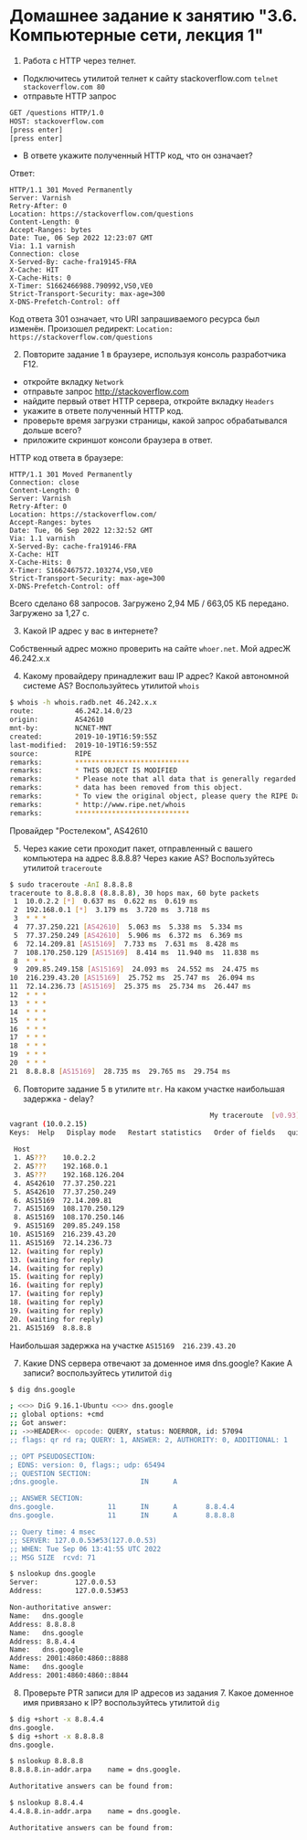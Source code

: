 # Домашнее задание к занятию "3.6. Компьютерные сети, лекция 1"

1. Работа c HTTP через телнет.
- Подключитесь утилитой телнет к сайту stackoverflow.com
`telnet stackoverflow.com 80`
- отправьте HTTP запрос
```bash
GET /questions HTTP/1.0
HOST: stackoverflow.com
[press enter]
[press enter]
```
- В ответе укажите полученный HTTP код, что он означает?

Ответ:

```
HTTP/1.1 301 Moved Permanently
Server: Varnish
Retry-After: 0
Location: https://stackoverflow.com/questions
Content-Length: 0
Accept-Ranges: bytes
Date: Tue, 06 Sep 2022 12:23:07 GMT
Via: 1.1 varnish
Connection: close
X-Served-By: cache-fra19145-FRA
X-Cache: HIT
X-Cache-Hits: 0
X-Timer: S1662466988.790992,VS0,VE0
Strict-Transport-Security: max-age=300
X-DNS-Prefetch-Control: off
```

Код ответа 301 означает, что URI запрашиваемого ресурса был изменён. Произошел редирект: 
`Location: https://stackoverflow.com/questions`

2. Повторите задание 1 в браузере, используя консоль разработчика F12.
- откройте вкладку `Network`
- отправьте запрос http://stackoverflow.com
- найдите первый ответ HTTP сервера, откройте вкладку `Headers`
- укажите в ответе полученный HTTP код.
- проверьте время загрузки страницы, какой запрос обрабатывался дольше всего?
- приложите скриншот консоли браузера в ответ.

HTTP код ответа в браузере:
```
HTTP/1.1 301 Moved Permanently
Connection: close
Content-Length: 0
Server: Varnish
Retry-After: 0
Location: https://stackoverflow.com/
Accept-Ranges: bytes
Date: Tue, 06 Sep 2022 12:32:52 GMT
Via: 1.1 varnish
X-Served-By: cache-fra19146-FRA
X-Cache: HIT
X-Cache-Hits: 0
X-Timer: S1662467572.103274,VS0,VE0
Strict-Transport-Security: max-age=300
X-DNS-Prefetch-Control: off
```

Всего сделано 68 запросов. Загружено 2,94 МБ / 663,05 КБ передано. Загружено за  1,27 с.

3. Какой IP адрес у вас в интернете?

Собственный адрес можно проверить на сайте `whoer.net`. Мой адресЖ 46.242.х.х

4. Какому провайдеру принадлежит ваш IP адрес? Какой автономной системе AS? Воспользуйтесь утилитой `whois`

```bash
$ whois -h whois.radb.net 46.242.x.x
route:          46.242.14.0/23
origin:         AS42610
mnt-by:         NCNET-MNT
created:        2019-10-19T16:59:55Z
last-modified:  2019-10-19T16:59:55Z
source:         RIPE
remarks:        ****************************
remarks:        * THIS OBJECT IS MODIFIED
remarks:        * Please note that all data that is generally regarded as personal
remarks:        * data has been removed from this object.
remarks:        * To view the original object, please query the RIPE Database at:
remarks:        * http://www.ripe.net/whois
remarks:        ****************************
```
 
Провайдер "Ростелеком", AS42610

5. Через какие сети проходит пакет, отправленный с вашего компьютера на адрес 8.8.8.8? Через какие AS? Воспользуйтесь утилитой `traceroute`

```bash
$ sudo traceroute -AnI 8.8.8.8
traceroute to 8.8.8.8 (8.8.8.8), 30 hops max, 60 byte packets
 1  10.0.2.2 [*]  0.637 ms  0.622 ms  0.619 ms
 2  192.168.0.1 [*]  3.179 ms  3.720 ms  3.718 ms
 3  * * *
 4  77.37.250.221 [AS42610]  5.063 ms  5.338 ms  5.334 ms
 5  77.37.250.249 [AS42610]  5.906 ms  6.372 ms  6.369 ms
 6  72.14.209.81 [AS15169]  7.733 ms  7.631 ms  8.428 ms
 7  108.170.250.129 [AS15169]  8.414 ms  11.940 ms  11.838 ms
 8  * * *
 9  209.85.249.158 [AS15169]  24.093 ms  24.552 ms  24.475 ms
10  216.239.43.20 [AS15169]  25.752 ms  25.747 ms  26.094 ms
11  72.14.236.73 [AS15169]  25.375 ms  25.734 ms  26.447 ms
12  * * *
13  * * *
14  * * *
15  * * *
16  * * *
17  * * *
18  * * *
19  * * *
20  * * *
21  8.8.8.8 [AS15169]  28.735 ms  29.765 ms  29.754 ms
```
 
6. Повторите задание 5 в утилите `mtr`. На каком участке наибольшая задержка - delay?

```bash
                                                 My traceroute  [v0.93]
vagrant (10.0.2.15)                                                                            2022-09-06T13:33:24+0000
Keys:  Help   Display mode   Restart statistics   Order of fields   quit
                                                                               Packets               Pings
 Host                                                                        Loss%   Snt   Last   Avg  Best  Wrst StDev
 1. AS???    10.0.2.2                                                         0.0%    18    0.4   0.3   0.1   0.6   0.2
 2. AS???    192.168.0.1                                                      0.0%    18    3.0   2.5   1.2   6.3   1.3
 3. AS???    192.168.126.204                                                 23.5%    17    4.6   4.8   3.7   9.8   1.6
 4. AS42610  77.37.250.221                                                    0.0%    17    4.9   4.6   3.7   5.3   0.4
 5. AS42610  77.37.250.249                                                    0.0%    17    7.5   5.6   4.5   7.5   1.1
 6. AS15169  72.14.209.81                                                     0.0%    17    7.1  11.2   6.3  43.2   9.5
 7. AS15169  108.170.250.129                                                  0.0%    17    8.6  11.6   7.3  27.5   6.4
 8. AS15169  108.170.250.146                                                 35.3%    17    8.3  11.2   6.6  36.6   8.9
 9. AS15169  209.85.249.158                                                  29.4%    17   24.9  26.4  20.9  44.3   8.6
10. AS15169  216.239.43.20                                                    0.0%    17   24.3  28.6  23.0  72.7  12.2
11. AS15169  72.14.236.73                                                     0.0%    17   23.6  26.0  22.4  52.3   7.1
12. (waiting for reply)
13. (waiting for reply)
14. (waiting for reply)
15. (waiting for reply)
16. (waiting for reply)
17. (waiting for reply)
18. (waiting for reply)
19. (waiting for reply)
20. (waiting for reply)
21. AS15169  8.8.8.8                                                          0.0%    17   22.1  22.6  21.3  27.5   1.7
```

Наибольшая задержка на участке `AS15169  216.239.43.20`

7. Какие DNS сервера отвечают за доменное имя dns.google? Какие A записи? воспользуйтесь утилитой `dig`

```bash
$ dig dns.google

; <<>> DiG 9.16.1-Ubuntu <<>> dns.google
;; global options: +cmd
;; Got answer:
;; ->>HEADER<<- opcode: QUERY, status: NOERROR, id: 57094
;; flags: qr rd ra; QUERY: 1, ANSWER: 2, AUTHORITY: 0, ADDITIONAL: 1

;; OPT PSEUDOSECTION:
; EDNS: version: 0, flags:; udp: 65494
;; QUESTION SECTION:
;dns.google.                    IN      A

;; ANSWER SECTION:
dns.google.             11      IN      A       8.8.4.4
dns.google.             11      IN      A       8.8.8.8

;; Query time: 4 msec
;; SERVER: 127.0.0.53#53(127.0.0.53)
;; WHEN: Tue Sep 06 13:41:55 UTC 2022
;; MSG SIZE  rcvd: 71
```

```bash
$ nslookup dns.google
Server:         127.0.0.53
Address:        127.0.0.53#53

Non-authoritative answer:
Name:   dns.google
Address: 8.8.8.8
Name:   dns.google
Address: 8.8.4.4
Name:   dns.google
Address: 2001:4860:4860::8888
Name:   dns.google
Address: 2001:4860:4860::8844
```

8. Проверьте PTR записи для IP адресов из задания 7. Какое доменное имя привязано к IP? воспользуйтесь утилитой `dig`

```bash
$ dig +short -x 8.8.4.4
dns.google.
$ dig +short -x 8.8.8.8
dns.google.
```

```bash
$ nslookup 8.8.8.8
8.8.8.8.in-addr.arpa    name = dns.google.

Authoritative answers can be found from:

$ nslookup 8.8.4.4
4.4.8.8.in-addr.arpa    name = dns.google.

Authoritative answers can be found from:
```